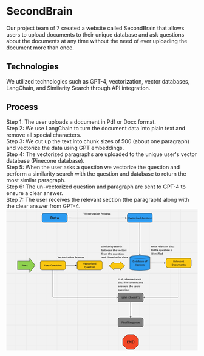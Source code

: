 # SecondBrain
Our project  team of 7 created a website called SecondBrain that allows users to upload documents to their unique database and ask questions about the documents at any time without the need of ever uploading the document more than once.

## Technologies
We utilized technologies such as GPT-4, vectorization, vector databases, LangChain, and Similarity Search through API integration.

## Process 
Step 1: The user uploads a document in Pdf or Docx format.<br>
Step 2: We use LangChain to turn the document data into plain text and remove all special characters.<br>
Step 3: We cut up the text into chunk sizes of 500 (about one paragraph) and vectorize the data using GPT embeddings.<br>
Step 4: The vectorized paragraphs are uploaded to the unique user's vector database (Pinecone database).<br>
Step 5: When the user asks a question we vectorize the question and perform a similarity search with the question and database to return the most similar paragraph.<br>
Step 6: The un-vectorized question and paragraph are sent to GPT-4 to ensure a clear answer.<br>
Step 7: The user receives the relevant section (the paragraph) along with the clear answer from GPT-4.<be>
![Process](Images/Process.png)
